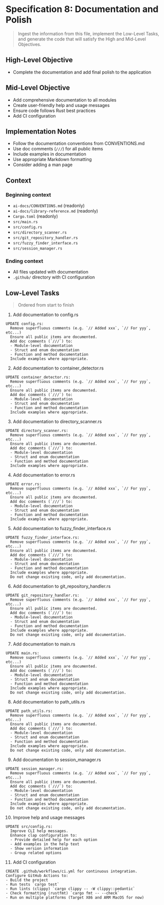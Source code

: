# Specification 8: Documentation and Polish

> Ingest the information from this file, implement the Low-Level Tasks, and generate the code that will satisfy the High and Mid-Level Objectives.

## High-Level Objective

- Complete the documentation and add final polish to the application

## Mid-Level Objective

- Add comprehensive documentation to all modules
- Create user-friendly help and usage messages
- Ensure code follows Rust best practices
- Add CI configuration

## Implementation Notes

- Follow the documentation conventions from CONVENTIONS.md
- Use doc comments (`///`) for all public items
- Include examples in documentation
- Use appropriate Markdown formatting
- Consider adding a man page

## Context

### Beginning context

- `ai-docs/CONVENTIONS.md` (readonly)
- `ai-docs/library-reference.md` (readonly)
- `Cargo.toml` (readonly)
- `src/main.rs`
- `src/config.rs`
- `src/directory_scanner.rs`
- `src/git_repository_handler.rs`
- `src/fuzzy_finder_interface.rs`
- `src/session_manager.rs`

### Ending context

- All files updated with documentation
- `.github/` directory with CI configuration

## Low-Level Tasks

> Ordered from start to finish

1. Add documentation to config.rs

```aider
UPDATE config.rs:
  Remove superfluous comments (e.g. `// Added xxx`, `// For yyy`, etc...)
  Ensure all public items are documented.
  Add doc comments (`///`) to:
  - Module-level documentation
  - Struct and enum documentation
  - Function and method documentation
  Include examples where appropriate.
```

2. Add documentation to container_detector.rs

```aider
UPDATE container_detector.rs:
  Remove superfluous comments (e.g. `// Added xxx`, `// For yyy`, etc...)
  Ensure all public items are documented.
  Add doc comments (`///`) to:
  - Module-level documentation
  - Struct and enum documentation
  - Function and method documentation
  Include examples where appropriate.
```

3. Add documentation to directory_scanner.rs

```aider
UPDATE directory_scanner.rs:
  Remove superfluous comments (e.g. `// Added xxx`, `// For yyy`, etc...)
  Ensure all public items are documented.
  Add doc comments (`///`) to:
  - Module-level documentation
  - Struct and enum documentation
  - Function and method documentation
  Include examples where appropriate.
```

4. Add documentation to error.rs

```aider
UPDATE error.rs:
  Remove superfluous comments (e.g. `// Added xxx`, `// For yyy`, etc...)
  Ensure all public items are documented.
  Add doc comments (`///`) to:
  - Module-level documentation
  - Struct and enum documentation
  - Function and method documentation
  Include examples where appropriate.
```

5. Add documentation to fuzzy_finder_interface.rs

```aider
UPDATE fuzzy_finder_interface.rs:
  Remove superfluous comments (e.g. `// Added xxx`, `// For yyy`, etc...)
  Ensure all public items are documented.
  Add doc comments (`///`) to:
  - Module-level documentation
  - Struct and enum documentation
  - Function and method documentation
  Include examples where appropriate.
  Do not change existing code, only add documentation.
```

6. Add documentation to git_repository_handler.rs

```aider
UPDATE git_repository_handler.rs:
  Remove superfluous comments (e.g. `// Added xxx`, `// For yyy`, etc...)
  Ensure all public items are documented.
  Add doc comments (`///`) to:
  - Module-level documentation
  - Struct and enum documentation
  - Function and method documentation
  Include examples where appropriate.
  Do not change existing code, only add documentation.
```

7. Add documentation to main.rs

```aider
UPDATE main.rs:
  Remove superfluous comments (e.g. `// Added xxx`, `// For yyy`, etc...)
  Ensure all public items are documented.
  Add doc comments (`///`) to:
  - Module-level documentation
  - Struct and enum documentation
  - Function and method documentation
  Include examples where appropriate.
  Do not change existing code, only add documentation.
```

8. Add documentation to path_utils.rs

```aider
UPDATE path_utils.rs:
  Remove superfluous comments (e.g. `// Added xxx`, `// For yyy`, etc...)
  Ensure all public items are documented.
  Add doc comments (`///`) to:
  - Module-level documentation
  - Struct and enum documentation
  - Function and method documentation
  Include examples where appropriate.
  Do not change existing code, only add documentation.
```

9. Add documentation to session_manager.rs

```aider
UPDATE session_manager.rs:
  Remove superfluous comments (e.g. `// Added xxx`, `// For yyy`, etc...)
  Ensure all public items are documented.
  Add doc comments (`///`) to:
  - Module-level documentation
  - Struct and enum documentation
  - Function and method documentation
  Include examples where appropriate.
  Do not change existing code, only add documentation.
```

10. Improve help and usage messages

```aider
UPDATE src/config.rs:
  Improve CLI help messages.
  Enhance clap configuration to:
  - Provide detailed help for each option
  - Add examples in the help text
  - Show version information
  - Group related options
```

11. Add CI configuration

```aider
CREATE .github/workflows/ci.yml for continuous integration.
Configure GitHub Actions to:
- Build the project
- Run tests `cargo test`
- Run lints (clippy) `cargo clippy -- -W clippy::pedantic`
- Check formatting (rustfmt) `cargo fmt -- --check`
- Run on multiple platforms (Target X86 and ARM MacOS for now)
```
